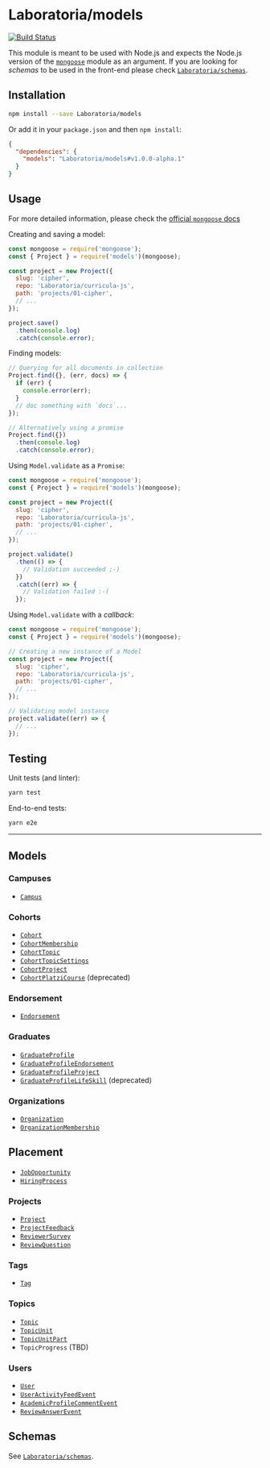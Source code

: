 # Laboratoria/models

[![Build Status](https://travis-ci.com/Laboratoria/models.svg?branch=master)](https://travis-ci.com/Laboratoria/models)

This module is meant to be used with Node.js and expects the Node.js version of
the [`mongoose`](https://mongoosejs.com/) module as an argument. If you are
looking for _schemas_ to be used in the front-end please check
[`Laboratoria/schemas`](https://github.com/Laboratoria/schemas).

## Installation

```sh
npm install --save Laboratoria/models
```

Or add it in your `package.json` and then `npm install`:

```json
{
  "dependencies": {
    "models": "Laboratoria/models#v1.0.0-alpha.1"
  }
}
```

## Usage

For more detailed information, please check the
[official `mongoose` docs](https://mongoosejs.com/docs/guide.html)

Creating and saving a model:

```js
const mongoose = require('mongoose');
const { Project } = require('models')(mongoose);

const project = new Project({
  slug: 'cipher',
  repo: 'Laboratoria/curricula-js',
  path: 'projects/01-cipher',
  // ...
});

project.save()
  .then(console.log)
  .catch(console.error);
```

Finding models:

```js
// Querying for all documents in collection
Project.find({}, (err, docs) => {
  if (err) {
    console.error(err);
  }
  // doc something with `docs`...
});

// Alternatively using a promise
Project.find({})
  .then(console.log)
  .catch(console.error);
```

Using `Model.validate` as a `Promise`:

```js
const mongoose = require('mongoose');
const { Project } = require('models')(mongoose);

const project = new Project({
  slug: 'cipher',
  repo: 'Laboratoria/curricula-js',
  path: 'projects/01-cipher',
  // ...
});

project.validate()
  .then(() => {
    // Validation succeeded ;-)
  })
  .catch((err) => {
    // Validation failed :-(
  });
```

Using `Model.validate` with a _callback_:

```js
const mongoose = require('mongoose');
const { Project } = require('models')(mongoose);

// Creating a new instance of a Model
const project = new Project({
  slug: 'cipher',
  repo: 'Laboratoria/curricula-js',
  path: 'projects/01-cipher',
  // ...
});

// Validating model instance
project.validate((err) => {
  // ...
});
```

## Testing

Unit tests (and linter):

```sh
yarn test
```

End-to-end tests:

```sh
yarn e2e
```

***

## Models

### Campuses

* [`Campus`](./src/Campus.js)

### Cohorts

* [`Cohort`](./src/Cohort.js)
* [`CohortMembership`](./src/CohortMembership.js)
* [`CohortTopic`](./src/CohortTopic.js)
* [`CohortTopicSettings`](./src/CohortTopicSettings.js)
* [`CohortProject`](./src/CohortProject.js)
* [`CohortPlatziCourse`](./src/CohortPlatziCourse.js) (deprecated)

### Endorsement

* [`Endorsement`](./src/Endorsement.js)

### Graduates

* [`GraduateProfile`](./src/GraduateProfile.js)
* [`GraduateProfileEndorsement`](./src/GraduateProfileEndorsement.js)
* [`GraduateProfileProject`](./src/GraduateProfileProject.js)
* [`GraduateProfileLifeSkill`](./src/GraduateProfileLifeSkill.js) (deprecated)

### Organizations

* [`Organization`](./src/Organization.js)
* [`OrganizationMembership`](./src/OrganizationMembership.js)

## Placement

* [`JobOpportunity`](./src/JobOpportunity.js)
* [`HiringProcess`](./src/HiringProcess.js)

### Projects

* [`Project`](./src/Project.js)
* [`ProjectFeedback`](./src/ProjectFeedback.js)
* [`ReviewerSurvey`](./src/ReviewerSurvey.js)
* [`ReviewQuestion`](./src/ReviewQuestion.js)

### Tags

* [`Tag`](./src/Tag.js)

### Topics

* [`Topic`](./src/Topic.js)
* [`TopicUnit`](./src/TopicUnit.js)
* [`TopicUnitPart`](./src/TopicUnitPart.js)
* `TopicProgress` (TBD)

### Users

* [`User`](./src/User.js)
* [`UserActivityFeedEvent`](./src/UserActivityFeed.js)
* [`AcademicProfileCommentEvent`](./src/UserActivityFeed.js)
* [`ReviewAnswerEvent`](./src/UserActivityFeed.js)

## Schemas

See [`Laboratoria/schemas`](https://github.com/Laboratoria/schemas).

